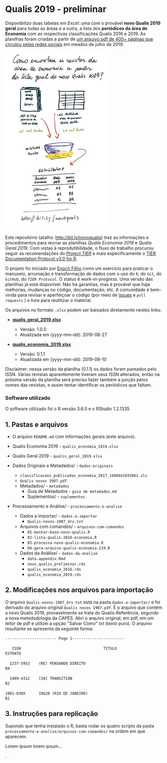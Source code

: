 # Qualis 2019 - preliminar 



Disponibilizo duas tabelas em *Excel*: uma com o provável **novo Qualis 2019 geral** para todas as áreas e a outra, a lista dos **periódicos da área de Economia** com as respectivas classificações Qualis 2016 e 2019. 
As planilhas foram criadas a partir de [um arquivo pdf de 400+ páginas que circulou pelas redes sociais](https://capes.gov.br/36-noticias/9735-nota-sobre-o-qualis) em meados de julho de 2019. 

![](fig-01-explicacao.jpg)

Este repositório (atalho: http://bit.ly/novoqualis) traz as informações e procedimentos para recriar as planilhas *Qualis Economia 2019* e *Qualis Geral 2019*. 
Com vistas à reprodutibilidade, o fluxo de trabalho procurou seguir as recomendações do [*Project TIER*](https://www.projecttier.org/) e mais especificamente o [TIER Documentation Protocol v3.0 for R](https://github.com/ProjectTIER/ProjectTIER_R). 

O projeto foi iniciado por [Enoch Filho](http://www.enochfilho.net/) como um exercício para praticar o manuseio, arrumação e transformação de dados com o uso do `R`, do `Git`, do `GitHub`, do *`TIER Protocol`*. 
O status é *work-in-progress*. 
Uma versão das planilhas já está disponível. 
Não há garantias, mas é provável que haja melhorias, mudanças no código, documentação, etc. 
A comunidade é bem-vinda para revisar e aperfeiçoar o código (por meio de [issues](https://github.com/enoches/Qualis_2019_preliminar/issues) e `pull requests` ) e livre para reutilizar o material. 

Os arquivos no formato *`.xlsx`* podem ser baixados diretamente nestes links: 

- [**qualis_geral_2019.xlsx**](https://github.com/enoches/Qualis_2019_preliminar/raw/master/qualis_geral_2019.xlsx) 
    - Versão: 1.0.0
    - Atualizada em (yyyy-mm-dd): 2019-08-27

- [**qualis_economia_2019.xlsx**](https://github.com/enoches/Qualis_2019_preliminar/raw/master/qualis_economia_2019.xlsx) 
    - Versão: 0.1.1
    - Atualizada em (yyyy-mm-dd): 2019-08-10
    
Disclaimer: nessa versão da planilha (0.1.1) os dados foram pareados pelo ISSN. 
Várias revistas aparentemente tiveram seus ISSN alterados, então na próxima versão da planilha será preciso fazer também a junção pelos nomes das revistas, e assim tentar identificar os periódicos que faltam.



### Software utilizado

O software utilizado foi o R versão 3.6.0 e o RStudio 1.2.1335



## 1. Pastas e arquivos 


- O arquivo `README.md` com informações gerais (este arquivo). 
- Qualis Economia 2019 - `qualis_economia_2019.xlsx`
- Qualis Geral 2019 - `qualis_geral_2019.xlsx`

- Dados Originais e Metadados/ - `dados-originais`
    + `classificacoes_publicadas_economia_2017_1496941693861.xls`
    + `Qualis novos 1907.pdf`
    + Metadados/ - `metadados`
        - Guia de Metadados - `guia de metadados.md`
        - Suplementos/ - `suplementos`

- Processamento e Análise/ - `processamento-e-analise`
    + Dados a importar/ - `dados-a-importar`
        - `Qualis-novos-1907_drv.txt`
    + Arquivos com comandos/ - `arquivos-com-comandos`
        - `01-montar-base-novo-qualis.R`
        - `02-lista-qualis-2016-economia.R`
        - `03-processa-novo-qualis-economia.R`
        - `04-gera-arquivo-qualis-economia-219.R`
    + Dados da Análise/ - `dados-da-analise`
        - `data.appendix.Rmd`
        - `novo_qualis_preliminar.rds`
        - `qualis_economia_2016.rds`
        - `qualis_economia_2019.rds`



## 2. Modificações nos arquivos para importação

O arquivo `Qualis-novos-1907_drv.txt` está na pasta `dados-a-importar/` e foi derivado do arquivo original `Qualis novos 1907.pdf`.
É o arquivo que contém a novo Qualis 2019, provavelmente se trata do Qualis-Referência, segundo a nova metododologia da CAPES. 
Abri o arquivo original, em pdf, em um leitor de pdf e utilizei a opção "Salvar Como" txt (texto puro). 
O arquivo resultante se apresenta da seguinte forma: 

```
----------------------- Page 1-----------------------

   ISSN                                     TITULO                                   ESTRATO 

  2237-5953    (RE) PENSANDO DIREITO                                                  B4 

  2469-4312    [IN] TRANSITION                                                        B2 

1981-030X      19&20 (RIO DE JANEIRO)                                                 B1 

```


## 3. Instruções para replicação

Supondo que tenha instalado o R, basta rodar os quatro scripts da pasta `processamento-e-analise/arquivos-com-comandos/` na ordem em que aparecem.

Lorem ipsum lorem ipsum...

.
